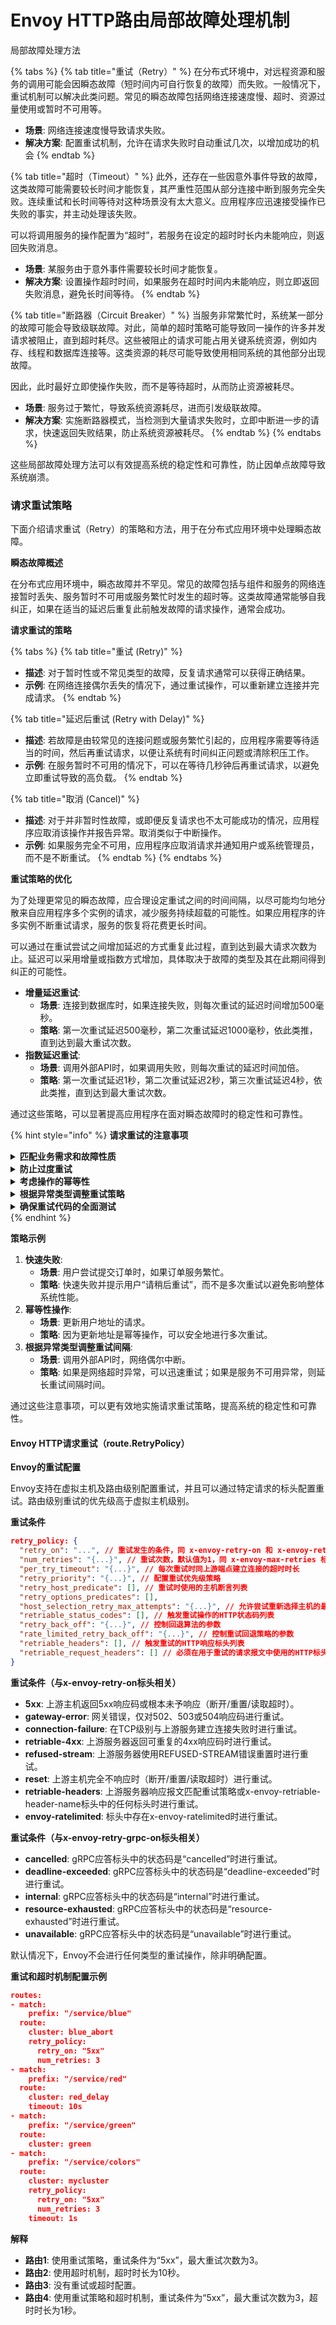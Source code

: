 # Envoy HTTP路由局部故障处理机制

局部故障处理方法

{% tabs %}
{% tab title="重试（Retry）" %}
在分布式环境中，对远程资源和服务的调用可能会因瞬态故障（短时间内可自行恢复的故障）而失败。一般情况下，重试机制可以解决此类问题。常见的瞬态故障包括网络连接速度慢、超时、资源过量使用或暂时不可用等。

* **场景**: 网络连接速度慢导致请求失败。
* **解决方案**: 配置重试机制，允许在请求失败时自动重试几次，以增加成功的机会
{% endtab %}

{% tab title="超时（Timeout）" %}
此外，还存在一些因意外事件导致的故障，这类故障可能需要较长时间才能恢复，其严重性范围从部分连接中断到服务完全失败。连续重试和长时间等待对这种场景没有太大意义。应用程序应迅速接受操作已失败的事实，并主动处理该失败。

可以将调用服务的操作配置为“超时”，若服务在设定的超时时长内未能响应，则返回失败消息。

* **场景**: 某服务由于意外事件需要较长时间才能恢复。
* **解决方案**: 设置操作超时时间，如果服务在超时时间内未能响应，则立即返回失败消息，避免长时间等待。
{% endtab %}

{% tab title="断路器（Circuit Breaker）" %}
当服务非常繁忙时，系统某一部分的故障可能会导致级联故障。对此，简单的超时策略可能导致同一操作的许多并发请求被阻止，直到超时耗尽。这些被阻止的请求可能占用关键系统资源，例如内存、线程和数据库连接等。这类资源的耗尽可能导致使用相同系统的其他部分出现故障。

因此，此时最好立即使操作失败，而不是等待超时，从而防止资源被耗尽。

* **场景**: 服务过于繁忙，导致系统资源耗尽，进而引发级联故障。
* **解决方案**: 实施断路器模式，当检测到大量请求失败时，立即中断进一步的请求，快速返回失败结果，防止系统资源被耗尽。
{% endtab %}
{% endtabs %}

这些局部故障处理方法可以有效提高系统的稳定性和可靠性，防止因单点故障导致系统崩溃。

### 请求重试策略 <a href="#id-92-qing-qiu-chong-shi-ce-le-306" id="id-92-qing-qiu-chong-shi-ce-le-306"></a>

下面介绍请求重试（Retry）的策略和方法，用于在分布式应用环境中处理瞬态故障。

**瞬态故障概述**

在分布式应用环境中，瞬态故障并不罕见。常见的故障包括与组件和服务的网络连接暂时丢失、服务暂时不可用或服务繁忙时发生的超时等。这类故障通常能够自我纠正，如果在适当的延迟后重复此前触发故障的请求操作，通常会成功。

**请求重试的策略**

{% tabs %}
{% tab title="重试 (Retry)" %}
* **描述**: 对于暂时性或不常见类型的故障，反复请求通常可以获得正确结果。
* **示例**: 在网络连接偶尔丢失的情况下，通过重试操作，可以重新建立连接并完成请求。
{% endtab %}

{% tab title="延迟后重试 (Retry with Delay)" %}
* **描述**: 若故障是由较常见的连接问题或服务繁忙引起的，应用程序需要等待适当的时间，然后再重试请求，以便让系统有时间纠正问题或清除积压工作。
* **示例**: 在服务暂时不可用的情况下，可以在等待几秒钟后再重试请求，以避免立即重试导致的高负载。
{% endtab %}

{% tab title="取消 (Cancel)" %}
* **描述**: 对于并非暂时性故障，或即便反复请求也不太可能成功的情况，应用程序应取消该操作并报告异常。取消类似于中断操作。
* **示例**: 如果服务完全不可用，应用程序应取消请求并通知用户或系统管理员，而不是不断重试。
{% endtab %}
{% endtabs %}

**重试策略的优化**

为了处理更常见的瞬态故障，应合理设定重试之间的时间间隔，以尽可能均匀地分散来自应用程序多个实例的请求，减少服务持续超载的可能性。如果应用程序的许多实例不断重试请求，服务的恢复将花费更长时间。

可以通过在重试尝试之间增加延迟的方式重复此过程，直到达到最大请求次数为止。延迟可以采用增量或指数方式增加，具体取决于故障的类型及其在此期间得到纠正的可能性。

* **增量延迟重试**:
  * **场景**: 连接到数据库时，如果连接失败，则每次重试的延迟时间增加500毫秒。
  * **策略**: 第一次重试延迟500毫秒，第二次重试延迟1000毫秒，依此类推，直到达到最大重试次数。
* **指数延迟重试**:
  * **场景**: 调用外部API时，如果调用失败，则每次重试的延迟时间加倍。
  * **策略**: 第一次重试延迟1秒，第二次重试延迟2秒，第三次重试延迟4秒，依此类推，直到达到最大重试次数。

通过这些策略，可以显著提高应用程序在面对瞬态故障时的稳定性和可靠性。

{% hint style="info" %}
**请求重试的注意事项**

<details>

<summary><strong>匹配业务需求和故障性质</strong></summary>

* <mark style="color:purple;">**快速失败**</mark>: 对于非关键操作，最好快速失败，而不是多次重试，避免影响应用程序的吞吐量。
* <mark style="color:purple;">**交互式Web应用程序**</mark>: 在较短延迟后进行少量重试，之后向用户显示适当的消息，如“请稍后重试”。
* <mark style="color:purple;">**批处理应用**</mark>: 增加重试次数更为合适，但重试之间的延迟应成倍或指数级增加。

</details>

<details>

<summary><strong>防止过度重试</strong></summary>

* **大量重试失败后**: 防止进一步请求进入同一服务，并立即报告失败。
* **断路器功能**: 在一定的过期时长后，允许服务暂时通过一个或多个请求，以查看是否成功。

</details>

<details>

<summary><strong>考虑操作的幂等性</strong></summary>

* **幂等操作**: 重试本质上是安全的。
* **非幂等操作**: 重试可能导致操作被执行多次，产生意外的副作用。

</details>

<details>

<summary><strong>根据异常类型调整重试策略</strong></summary>

* **迅速解决的故障**: 某些异常可能很快解决。
* **持续较长时间的故障**: 某些异常可能持续较长时间，因此重试间隔需要调整。

</details>

<details>

<summary><strong>确保重试代码的全面测试</strong></summary>

* **全面测试**: 确保所有重试代码已针对各种故障情况进行了全面测试。
* **性能和可靠性**: 检查重试代码是否影响应用程序的性能或可靠性。
* **资源负担**: 确保重试不会对服务和资源造成过多负担。
* **竞争状况和瓶颈**: 检查重试机制是否会引发竞争状况和瓶颈。

</details>
{% endhint %}

**策略示例**

1. **快速失败**:
   * **场景**: 用户尝试提交订单时，如果订单服务繁忙。
   * **策略**: 快速失败并提示用户“请稍后重试”，而不是多次重试以避免影响整体系统性能。
2. **幂等性操作**:
   * **场景**: 更新用户地址的请求。
   * **策略**: 因为更新地址是幂等操作，可以安全地进行多次重试。
3. **根据异常类型调整重试间隔**:
   * **场景**: 调用外部API时，网络偶尔中断。
   * **策略**: 如果是网络超时异常，可以迅速重试；如果是服务不可用异常，则延长重试间隔时间。

通过这些注意事项，可以更有效地实施请求重试策略，提高系统的稳定性和可靠性。

#### **Envoy HTTP请求重试（route.RetryPolicy）**

**Envoy的重试配置**

Envoy支持在虚拟主机及路由级别配置重试，并且可以通过特定请求的标头配置重试。路由级别重试的优先级高于虚拟主机级别。

**重试条件**

```json
retry_policy: {
  "retry_on": "...", // 重试发生的条件，同 x-envoy-retry-on 和 x-envoy-retry-grpc-on 标头相同
  "num_retries": "{...}", // 重试次数，默认值为1，同 x-envoy-max-retries 标头相同，采用二者中配置的最大值
  "per_try_timeout": "{...}", // 每次重试时同上游端点建立连接的超时时长
  "retry_priority": "{...}", // 配置重试优先级策略
  "retry_host_predicate": [], // 重试时使用的主机断言列表
  "retry_options_predicates": [], 
  "host_selection_retry_max_attempts": "{...}", // 允许尝试重新选择主机的最大次数，默认为1
  "retriable_status_codes": [], // 触发重试操作的HTTP状态码列表
  "retry_back_off": "{...}", // 控制回退算法的参数
  "rate_limited_retry_back_off": "{...}", // 控制重试回退策略的参数
  "retriable_headers": [], // 触发重试的HTTP响应标头列表
  "retriable_request_headers": [] // 必须在用于重试的请求报文中使用的HTTP标头列表
}
```

**重试条件（与x-envoy-retry-on标头相关）**

* **5xx**: 上游主机返回5xx响应码或根本未予响应（断开/重置/读取超时）。
* **gateway-error**: 网关错误，仅对502、503或504响应码进行重试。
* **connection-failure**: 在TCP级别与上游服务建立连接失败时进行重试。
* **retriable-4xx**: 上游服务器返回可重复的4xx响应码时进行重试。
* **refused-stream**: 上游服务器使用REFUSED-STREAM错误重置时进行重试。
* **reset**: 上游主机完全不响应时（断开/重置/读取超时）进行重试。
* **retriable-headers**: 上游服务器响应报文匹配重试策略或x-envoy-retriable-header-name标头中的任何标头时进行重试。
* **envoy-ratelimited**: 标头中存在x-envoy-ratelimited时进行重试。

**重试条件（与x-envoy-retry-grpc-on标头相关）**

* **cancelled**: gRPC应答标头中的状态码是“cancelled”时进行重试。
* **deadline-exceeded**: gRPC应答标头中的状态码是“deadline-exceeded”时进行重试。
* **internal**: gRPC应答标头中的状态码是“internal”时进行重试。
* **resource-exhausted**: gRPC应答标头中的状态码是“resource-exhausted”时进行重试。
* **unavailable**: gRPC应答标头中的状态码是“unavailable”时进行重试。

默认情况下，Envoy不会进行任何类型的重试操作，除非明确配置。

**重试和超时机制配置示例**

```json
routes:
- match:
    prefix: "/service/blue"
  route:
    cluster: blue_abort
    retry_policy:
      retry_on: "5xx"
      num_retries: 3
- match:
    prefix: "/service/red"
  route:
    cluster: red_delay
    timeout: 10s
- match:
    prefix: "/service/green"
  route:
    cluster: green
- match:
    prefix: "/service/colors"
  route:
    cluster: mycluster
    retry_policy:
      retry_on: "5xx"
      num_retries: 3
    timeout: 1s
```

**解释**

* **路由1**: 使用重试策略，重试条件为“5xx”，最大重试次数为3。
* **路由2**: 使用超时机制，超时时长为10秒。
* **路由3**: 没有重试或超时配置。
* **路由4**: 使用重试策略和超时机制，重试条件为“5xx”，最大重试次数为3，超时时长为1秒。
